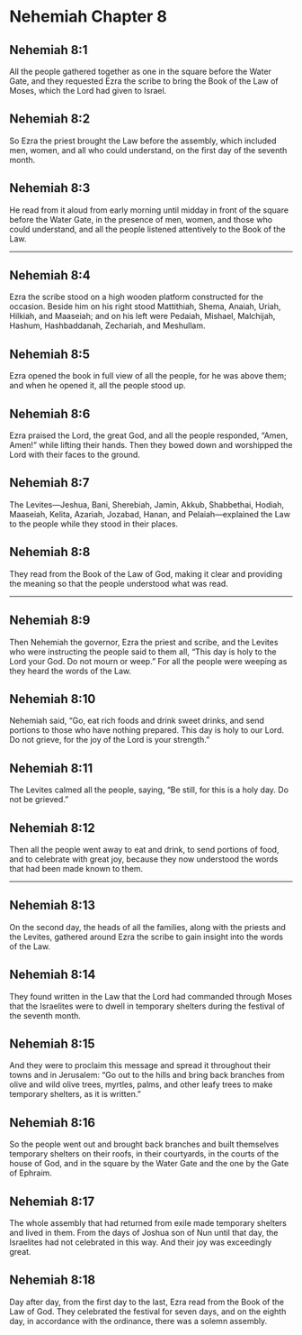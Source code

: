# Nehemiah Chapter 8

## Nehemiah 8:1

All the people gathered together as one in the square before the Water Gate, and they requested Ezra the scribe to bring the Book of the Law of Moses, which the Lord had given to Israel.

## Nehemiah 8:2

So Ezra the priest brought the Law before the assembly, which included men, women, and all who could understand, on the first day of the seventh month.

## Nehemiah 8:3

He read from it aloud from early morning until midday in front of the square before the Water Gate, in the presence of men, women, and those who could understand, and all the people listened attentively to the Book of the Law.

---

## Nehemiah 8:4

Ezra the scribe stood on a high wooden platform constructed for the occasion. Beside him on his right stood Mattithiah, Shema, Anaiah, Uriah, Hilkiah, and Maaseiah; and on his left were Pedaiah, Mishael, Malchijah, Hashum, Hashbaddanah, Zechariah, and Meshullam.

## Nehemiah 8:5

Ezra opened the book in full view of all the people, for he was above them; and when he opened it, all the people stood up.

## Nehemiah 8:6

Ezra praised the Lord, the great God, and all the people responded, “Amen, Amen!” while lifting their hands. Then they bowed down and worshipped the Lord with their faces to the ground.

## Nehemiah 8:7

The Levites—Jeshua, Bani, Sherebiah, Jamin, Akkub, Shabbethai, Hodiah, Maaseiah, Kelita, Azariah, Jozabad, Hanan, and Pelaiah—explained the Law to the people while they stood in their places.

## Nehemiah 8:8

They read from the Book of the Law of God, making it clear and providing the meaning so that the people understood what was read.

---

## Nehemiah 8:9

Then Nehemiah the governor, Ezra the priest and scribe, and the Levites who were instructing the people said to them all, “This day is holy to the Lord your God. Do not mourn or weep.” For all the people were weeping as they heard the words of the Law.

## Nehemiah 8:10

Nehemiah said, “Go, eat rich foods and drink sweet drinks, and send portions to those who have nothing prepared. This day is holy to our Lord. Do not grieve, for the joy of the Lord is your strength.”

## Nehemiah 8:11

The Levites calmed all the people, saying, “Be still, for this is a holy day. Do not be grieved.”

## Nehemiah 8:12

Then all the people went away to eat and drink, to send portions of food, and to celebrate with great joy, because they now understood the words that had been made known to them.

---

## Nehemiah 8:13

On the second day, the heads of all the families, along with the priests and the Levites, gathered around Ezra the scribe to gain insight into the words of the Law.

## Nehemiah 8:14

They found written in the Law that the Lord had commanded through Moses that the Israelites were to dwell in temporary shelters during the festival of the seventh month.

## Nehemiah 8:15

And they were to proclaim this message and spread it throughout their towns and in Jerusalem: “Go out to the hills and bring back branches from olive and wild olive trees, myrtles, palms, and other leafy trees to make temporary shelters, as it is written.”

## Nehemiah 8:16

So the people went out and brought back branches and built themselves temporary shelters on their roofs, in their courtyards, in the courts of the house of God, and in the square by the Water Gate and the one by the Gate of Ephraim.

## Nehemiah 8:17

The whole assembly that had returned from exile made temporary shelters and lived in them. From the days of Joshua son of Nun until that day, the Israelites had not celebrated in this way. And their joy was exceedingly great.

## Nehemiah 8:18

Day after day, from the first day to the last, Ezra read from the Book of the Law of God. They celebrated the festival for seven days, and on the eighth day, in accordance with the ordinance, there was a solemn assembly.

